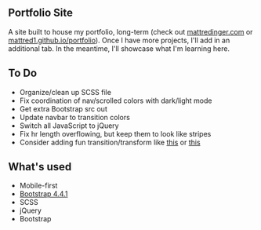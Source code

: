 ## Portfolio Site

A site built to house my portfolio, long-term (check out [mattredinger.com](https://www.mattredinger.com) or [mattred1.github.io/portfolio](https://mattred1.github.io/portfolio)). Once I have more projects, I'll add in an additional tab. In the meantime, I'll showcase what I'm learning here.




## To Do

- Organize/clean up SCSS file
- Fix coordination of nav/scrolled colors with dark/light mode
- Get extra Bootstrap src out
- Update navbar to transition colors
- Switch all JavaScript to jQuery
- Fix hr length overflowing, but keep them to look like stripes
- Consider adding fun transition/transform like [this](https://thoughtbot.com/blog/transitions-and-transforms) or [this](https://codepen.io/ImageHoverEffects/pen/GfJLg)



## What's used

- Mobile-first
- [Bootstrap 4.4.1](https://getbootstrap.com/docs/4.4/getting-started/introduction)
- SCSS
- jQuery
- Bootstrap
